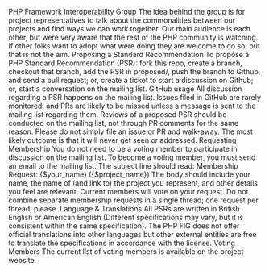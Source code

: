 PHP Framework Interoperability Group The idea behind the group is for project representatives to talk about the commonalities between our projects and find ways we can work together. Our main audience is each other, but were very aware that the rest of the PHP community is watching. If other folks want to adopt what were doing they are welcome to do so, but that is not the aim. Proposing a Standard Recommendation To propose a PHP Standard Recommendation (PSR): fork this repo, create a branch, checkout that branch, add the PSR in proposed/, push the branch to Github, and send a pull request; or, create a ticket to start a discussion on Github; or, start a conversation on the mailing list. GitHub usage All discussion regarding a PSR happens on the mailing list. Issues filed in GitHub are rarely monitored, and PRs are likely to be missed unless a message is sent to the mailing list regarding them. Reviews of a proposed PSR should be conducted on the mailing list, not through PR comments for the same reason. Please do not simply file an issue or PR and walk-away. The most likely outcome is that it will never get seen or addressed. Requesting Membership You do not need to be a voting member to participate in discussion on the mailing list. To become a voting member, you must send an email to the mailing list. The subject line should read: Membership Request: {$your_name} ({$project_name}) The body should include your name, the name of (and link to) the project you represent, and other details you feel are relevant. Current members will vote on your request. Do not combine separate membership requests in a single thread; one request per thread, please. Language & Translations All PSRs are written in British English or American English (Different specifications may vary, but it is consistent within the same specification). The PHP FIG does not offer official translations into other languages but other external entities are free to translate the specifications in accordance with the license. Voting Members The current list of voting members is available on the project website.